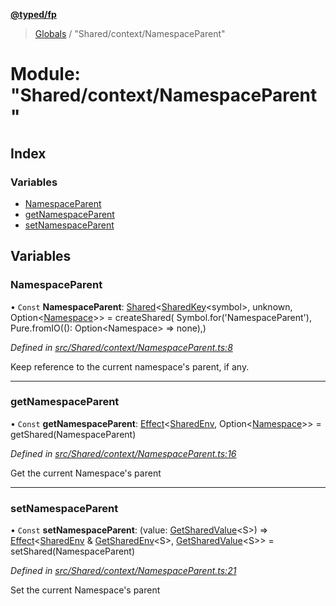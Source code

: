 **[@typed/fp](../README.md)**

> [Globals](../globals.md) / "Shared/context/NamespaceParent"

# Module: "Shared/context/NamespaceParent"

## Index

### Variables

* [NamespaceParent](_shared_context_namespaceparent_.md#namespaceparent)
* [getNamespaceParent](_shared_context_namespaceparent_.md#getnamespaceparent)
* [setNamespaceParent](_shared_context_namespaceparent_.md#setnamespaceparent)

## Variables

### NamespaceParent

• `Const` **NamespaceParent**: [Shared](_shared_core_model_shared_.shared.md)\<[SharedKey](_shared_core_model_sharedkey_.sharedkey.md)\<symbol>, unknown, Option\<[Namespace](_shared_core_model_namespace_.namespace.md)>> = createShared( Symbol.for('NamespaceParent'), Pure.fromIO((): Option\<Namespace> => none),)

*Defined in [src/Shared/context/NamespaceParent.ts:8](https://github.com/TylorS/typed-fp/blob/f129829/src/Shared/context/NamespaceParent.ts#L8)*

Keep reference to the current namespace's parent, if any.

___

### getNamespaceParent

• `Const` **getNamespaceParent**: [Effect](_effect_effect_.effect.md)\<[SharedEnv](../interfaces/_shared_core_services_sharedenv_.sharedenv.md), Option\<[Namespace](_shared_core_model_namespace_.namespace.md)>> = getShared(NamespaceParent)

*Defined in [src/Shared/context/NamespaceParent.ts:16](https://github.com/TylorS/typed-fp/blob/f129829/src/Shared/context/NamespaceParent.ts#L16)*

Get the current Namespace's parent

___

### setNamespaceParent

• `Const` **setNamespaceParent**: (value: [GetSharedValue](_shared_core_model_shared_.md#getsharedvalue)\<S>) => [Effect](_effect_effect_.effect.md)\<[SharedEnv](../interfaces/_shared_core_services_sharedenv_.sharedenv.md) & [GetSharedEnv](_shared_core_model_shared_.md#getsharedenv)\<S>, [GetSharedValue](_shared_core_model_shared_.md#getsharedvalue)\<S>> = setShared(NamespaceParent)

*Defined in [src/Shared/context/NamespaceParent.ts:21](https://github.com/TylorS/typed-fp/blob/f129829/src/Shared/context/NamespaceParent.ts#L21)*

Set the current Namespace's parent
